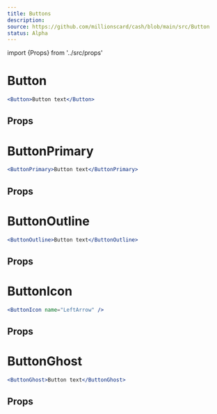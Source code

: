 ```yaml
---
title: Buttons
description:
source: https://github.com/millionscard/cash/blob/main/src/Button
status: Alpha
---
```


import {Props} from '../src/props'

# Button

```jsx
<Button>Button text</Button>
```

## Props

<Props of="Button" />

# ButtonPrimary

```jsx
<ButtonPrimary>Button text</ButtonPrimary>
```

## Props

<Props of="ButtonPrimary" />

# ButtonOutline

```jsx
<ButtonOutline>Button text</ButtonOutline>
```

## Props

<Props of="ButtonOutline" />

# ButtonIcon

```jsx
<ButtonIcon name="LeftArrow" />
```

## Props

<Props of="ButtonIcon" />

# ButtonGhost

```jsx
<ButtonGhost>Button text</ButtonGhost>
```

## Props

<Props of="ButtonGhost" />
